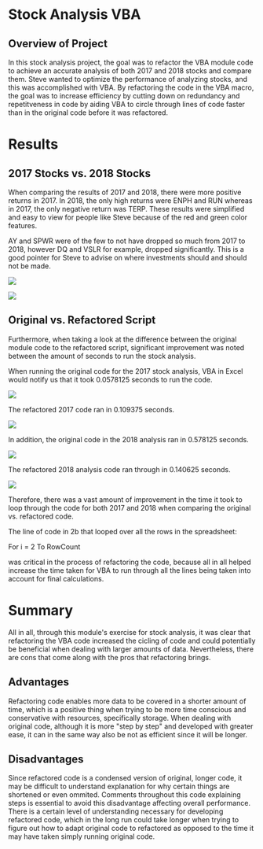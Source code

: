 # Stock Analysis VBA

## Overview of Project

In this stock analysis project, the goal was to refactor the VBA module code to achieve an accurate analysis of both 2017 and 2018 stocks and compare them. Steve wanted to optimize the performance of analyzing stocks, and this was accomplished with VBA. By refactoring the code in the VBA macro, the goal was to increase efficiency by cutting down on redundancy and repetitveness in code by aiding VBA to circle through lines of code faster than in the original code before it was refactored. 

# Results

## 2017 Stocks vs. 2018 Stocks

When comparing the results of 2017 and 2018, there were more positive returns in 2017. In 2018, the only high returns were ENPH and RUN whereas in 2017, the only negative return was TERP. These results were simplified and easy to view for people like Steve because of the red and green color features. 

AY and SPWR were of the few to not have dropped so much from 2017 to 2018, however DQ and VSLR for example, dropped significantly. This is a good pointer for Steve to advise on where investments should and should not be made.

![](Resources/VBA_Challenge_2017.png)

![](Resources/VBA_Challenge_2018.png)


## Original vs. Refactored Script

Furthermore, when taking a look at the difference between the original module code to the refactored script, significant improvement was noted between the amount of seconds to run the stock analysis. 

When running the original code for the 2017 stock analysis, VBA in Excel would notify us that it took 0.0578125 seconds to run the code. 

![](Resources/2017_original.png)





The refactored 2017 code ran in 0.109375 seconds.

![](Resources/2017_refactored.png)





In addition, the original code in the 2018 analysis ran in 0.578125 seconds.

![](Resources/2018_original.png)




The refactored 2018 analysis code ran through in 0.140625 seconds. 

![](Resources/2018_refactored.png)

Therefore, there was a vast amount of improvement in the time it took to loop through the code for both 2017 and 2018 when comparing the original vs. refactored code. 

The line of code in 2b that looped over all the rows in the spreadsheet:
 
  For i = 2 To RowCount
 
was critical in the process of refactoring the code, because all in all helped increase the time taken for VBA to run through all the lines being taken into account for final calculations. 

# Summary

All in all, through this module's exercise for stock analysis, it was clear that refactoring the VBA code increased the cicling of code and could potentially be beneficial when dealing with larger amounts of data. Nevertheless, there are cons that come along with the pros that refactoring brings.

## Advantages

Refactoring code enables more data to be covered in a shorter amount of time, which is a positive thing when trying to be more time conscious and conservative with resources, specifically storage. When dealing with original code, although it is more "step by step" and developed with greater ease, it can in the same way also be not as efficient since it will be longer. 

## Disadvantages

Since refactored code is a condensed version of original, longer code, it may be difficult to understand explanation for why certain things are shortened or even ommited. Comments throughout this code explaining steps is essential to avoid this disadvantage affecting overall performance. There is a certain level of understanding necessary for developing refactored code, which in the long run could take longer when trying to figure out how to adapt original code to refactored as opposed to the time it may have taken simply running original code. 
